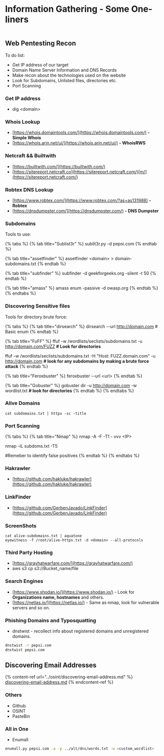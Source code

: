 # Information Gathering - Some One-liners

<figure><img src="https://th.bing.com/th/id/OIP.yUATfnfwnS-q29W6FW9R7gHaE7?pid=ImgDet&#x26;rs=1" alt=""><figcaption></figcaption></figure>

## Web Pentesting Recon

To do list:

* Get IP address of our target
* Domain Name Server Information and DNS Records
* Make recon about the technologies used on the website
* Look for Subdomains, Unlisted files, directories etc.
* Port Scanning

### Get IP address

* dig \<domain>

### Whois Lookup

* [https://whois.domaintools.com/](https://whois.domaintools.com/) **- Simple Whois**
* [https://whois.arin.net/ui/](https://whois.arin.net/ui/) **- WhoisRWS**

### Netcraft && Builtwith

* [https://builtwith.com/](https://builtwith.com/)
* [https://sitereport.netcraft.co](https://sitereport.netcraft.com/)[m/](https://sitereport.netcraft.com/)

### Robtex DNS Lookup

* [https://www.robtex.com/](https://www.robtex.com/?as=as131988) **- Robtex**
* [https://dnsdumpster.com/](https://dnsdumpster.com/) **- DNS Dumpster**

### Subdomains

Tools to use:

{% tabs %}
{% tab title="Sublist3r" %}
sublit3r.py -d pepsi.com
{% endtab %}

{% tab title="assetfinder" %}
assetfinder \<domain> > domain-subdomains.txt
{% endtab %}

{% tab title="subfinder" %}
subfinder -d geekforgeeks.org -silent -t 50
{% endtab %}

{% tab title="amass" %}
amass enum -passive -d owasp.org
{% endtab %}
{% endtabs %}

### Discovering Sensitive files

Tools for directory brute force:

{% tabs %}
{% tab title="dirsearch" %}
dirsearch --url http://domain.com # Basic enum
{% endtab %}

{% tab title="FuFF" %}
ffuf -w /wordlists/seclists/subdomains.txt -u http://domain.com/FUZZ **# Look for directories**&#x20;

ffuf -w /wordlists/seclists/subdomains.txt -H "Host: FUZZ.domain.com" -u http://domain.com **# look for any subdomains by making a brute force attack**
{% endtab %}

{% tab title="Feroxbuster" %}
feroxbuster --url \<url>
{% endtab %}

{% tab title="Gobuster" %}
gobuster dir -u http://domain.com -w wordlist.txt **# look for directories**
{% endtab %}
{% endtabs %}

### Alive Domains

```
cat subdomains.txt | httpx -sc -title
```

### Port Scanning

{% tabs %}
{% tab title="Nmap" %}
nmap -A -F -T1 - vvv \<IP>

nmap -iL subdoms.txt -T5

\#Remeber to identify false positives
{% endtab %}
{% endtabs %}

### Hakrawler

* [https://github.com/hakluke/hakrawler](https://github.com/hakluke/hakrawler)

### LinkFinder

* [https://github.com/GerbenJavado/LinkFinder](https://github.com/GerbenJavado/LinkFinder)

### ScreenShots

```
cat alive-subdomains.txt | aquatone
eyewitness -f /root/alive-https.txt -d <domain> --all-protocols
```

### Third Party Hosting

* [https://grayhatwarfare.com/](https://grayhatwarfare.com/)
* aws s3 cp s3://Bucket\_name/file

### Search Engines

* [https://www.shodan.io/](https://www.shodan.io/) - Look for **Organizations name, hostnames** and others.
* [https://netlas.io/](https://netlas.io/) - Same as nmap, look for vulnerable servers and so on.

### Phishing Domains and Typosquatting

* dnstwist - recollect info about registered domains and unregistered domains.

```bash
dnstwist -r pepsi.com
dnstwist pepsi.com
```

## Discovering Email Addresses

{% content-ref url="../osint/discovering-email-address.md" %}
[discovering-email-address.md](../osint/discovering-email-address.md)
{% endcontent-ref %}

### Others

* Github
* OSINT
* PasteBin

### All in One

* Enumall

```bash
enumall.py pepsi.com -a -p ../alt/dns/words.txt -w <custom_wordlist>
```
